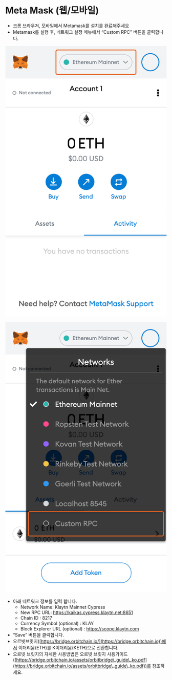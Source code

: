 # Meta Mask (웹/모바일)

* 크롬 브라우저, 모바일에서 Metamask를 설치를 완료해주세요
* Metamask를 실행 후, 네트워크 설정 메뉴에서 “Custom RPC” 버튼을 클릭합니다.

![](../../.gitbook/assets/메타마스크연결1.png)

![](../../.gitbook/assets/메타마스크연결2.png)

* 아래 네트워크 정보를 입력 합니다.
  * Network Name: Klaytn Mainnet Cypress
  * New RPC URL: https://kaikas.cypress.klaytn.net:8651
  * Chain ID : 8217
  * Currency Symbol (optional) : KLAY
  * Block Explorer URL (optional) : https://scope.klaytn.com
* “Save” 버튼을 클릭합니다.
* 오르빗브릿지([https://bridge.orbitchain.io/](https://bridge.orbitchain.io))에서  이더리움(ETH)를 K이더리움(KETH)으로 전환합니다.
* 오르빗 브릿지의 자세한 사용방법은 오르빗 브릿지 사용가이드([https://bridge.orbitchain.io/assets/orbitbridge\_guide\_ko.pdf](https://bridge.orbitchain.io/assets/orbitbridge\_guide\_ko.pdf))를 참조하세요.

